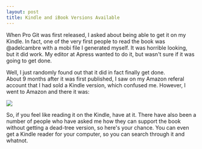 ```yaml
---
layout: post
title: Kindle and iBook Versions Available
---
```


When Pro Git was first released, I asked about being able to get it on my Kindle.
In fact, one of the very first people to read the book was @adelcambre with a 
mobi file I generated myself.  It was horrible looking, but it did work. My
editor at Apress wanted to do it, but wasn't sure if it was going to get done.

Well, I just randomly found out that it did in fact finally get done.  
About 9 months after it was first published, I saw on my Amazon referal account
that I had sold a Kindle version, which confused me.  However, I went to Amazon
and there it was:

<a href="http://www.amazon.com/gp/product/B003NHRMXA?ie=UTF8&tag=prgi-20&linkCode=as2&camp=1789&creative=390957&creativeASIN=B003NHRMXA"><img border="0" src="51joD88JCAL._SL160_.jpg"></a><img src="http://www.assoc-amazon.com/e/ir?t=prgi-20&l=as2&o=1&a=B003NHRMXA" width="1" height="1" border="0" alt="" style="border:none !important; margin:0px !important;" />

So, if you feel like reading it on the Kindle, have at it.  There have also been
a number of people who have asked me how they can support the book without 
getting a dead-tree version, so here's your chance.  You can even get a Kindle
reader for your computer, so you can search through it and whatnot.
